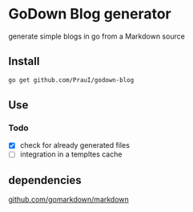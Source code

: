 # GoDown Blog generator

generate simple blogs in go from a Markdown source

## Install
```bash
go get github.com/PrauI/godown-blog
```

## Use

### Todo
- [x] check for already generated files
- [ ] integration in a templtes cache

## dependencies
[github.com/gomarkdown/markdown](github.com/gomarkdown/markdown)